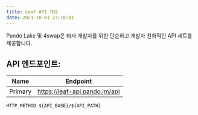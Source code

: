 ```yaml
---
title: Leaf API 개요
date: 2021-10-01 23:18:01
---
```


Pando Lake 및 4swap은 타사 개발자를 위한 단순하고 개발자 친화적인 API 세트를 제공합니다.

## API 엔드포인트:

| Name    | Endpoint                      |
| ------- | ----------------------------- |
| Primary | https://leaf-api.pando.im/api |

```
HTTP_METHOD ${API_BASE}/${API_PATH}
```

